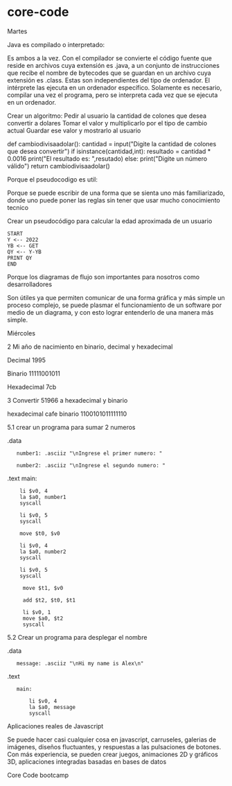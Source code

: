 # core-code
Martes

Java es compilado o interpretado:

Es ambos a la vez. Con el compilador se convierte el código fuente que reside en archivos cuya extensión es .java, a un conjunto de instrucciones que recibe el nombre de bytecodes que se guardan en un archivo cuya extensión es .class. Estas son independientes del tipo de ordenador. El intérprete las ejecuta en un ordenador específico. Solamente es necesario, compilar una vez el programa, pero se interpreta cada vez que se ejecuta en un ordenador.

Crear un algoritmo:
  Pedir al usuario la cantidad de colones que desea convertir a dolares
  Tomar el valor y multiplicarlo por el tipo de cambio actual 
  Guardar ese valor y mostrarlo al usuario
  
  def cambiodivisaadolar():
      cantidad = input("Digite la cantidad de colones que desea convertir")
      if isinstance(cantidad,int):
          resultado = cantidad * 0.0016
          print("El resultado es: ",resutado)
      else:
          print("Digite un número válido")
          return cambiodivisaadolar()
 
 
 Porque el pseudocodigo es util:
 
 Porque se puede escribir de una forma que se sienta uno más familiarizado, donde uno puede poner las reglas sin tener que usar 
 mucho conocimiento tecnico
 
 Crear un pseudocódigo para calcular la edad aproximada de un usuario
 
    START 
    Y <-- 2022
    YB <-- GET
    QY <-- Y-YB
    PRINT QY
    END
  
  Porque los diagramas de flujo son importantes para nosotros como desarrolladores
  
  Son útiles ya que permiten comunicar de una forma gráfica y más simple un proceso complejo, se puede plasmar el funcionamiento de un software 
  por medio de un diagrama, y con esto lograr entenderlo de una manera más simple.
 
 Miércoles
 
 2 Mi año de nacimiento en binario, decimal y hexadecimal
 
 Decimal 1995
 
 Binario 11111001011
 
 Hexadecimal 7cb
 
 3 Convertir 51966 a hexadecimal y binario
 
 hexadecimal cafe
 binario 1100101011111110
 
 5.1 crear un programa para sumar 2 numeros
 
  .data
	
       number1: .asciiz "\nIngrese el primer numero: "
	
       number2: .asciiz "\nIngrese el segundo numero: "
  
  .text
	main:
	
	    li $v0, 4
	    la $a0, number1
	    syscall

	    li $v0, 5
	    syscall

	    move $t0, $v0

	    li $v0, 4
	    la $a0, number2
	    syscall

	    li $v0, 5
	    syscall

	     move $t1, $v0
		
	     add $t2, $t0, $t1

	     li $v0, 1
	     move $a0, $t2
	     syscall
	     
    
 5.2 Crear un programa para desplegar el nombre
 
  .data
  
       message: .asciiz "\nHi my name is Alex\n"
  
  .text 
  
       main:
       
           li $v0, 4
           la $a0, message
           syscall
 
 Aplicaciones reales de Javascript
 
 Se puede hacer casi cualquier cosa en javascript, carruseles, galerias de imágenes, diseños fluctuantes, y respuestas a las pulsaciones de botones. 
 Con más experiencia, se pueden crear juegos, animaciones 2D y gráficos 3D, aplicaciones integradas basadas en bases de datos


 
 
Core Code bootcamp
